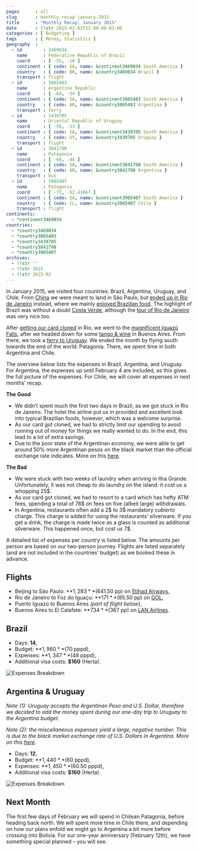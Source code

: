 ```yaml
---
pages      : all
slug       : monthly-recap-january-2015
title      : "Monthly Recap: January 2015"
date       : !!str 2015-02-03T22:00:00-03:00
categories : [ Budgeting ]
tags       : [ Money, Statistics ]
geography  :
  - id        : 3469034
    name      : Federative Republic of Brazil
    coord     : [ -55, -10 ]
    continent : { code: SA, name: &continent3469034 South America }
    country   : { code: BR, name: &country3469034 Brazil }
    transport : flight
  - id        : 3865483
    name      : Argentine Republic
    coord     : [ -64, -34 ]
    continent : { code: SA, name: &continent3865483 South America }
    country   : { code: AR, name: &country3865483 Argentina }
    transport : ferry
  - id        : 3439705
    name      : Oriental Republic of Uruguay
    coord     : [ -56, -33 ]
    continent : { code: SA, name: &continent3439705 South America }
    country   : { code: UY, name: &country3439705 Uruguay }
    transport : flight
  - id        : 3841798
    name      : Patagonia
    coord     : [ -68, -44 ]
    continent : { code: SA, name: &continent3841798 South America }
    country   : { code: AR, name: &country3841798 Argentina }
    transport : bus
  - id        : 3965407
    name      : Patagonia
    coord     : [ -72, -52.41667 ]
    continent : { code: SA, name: &continent3965407 South America }
    country   : { code: CL, name: &country3965407 Chile }
    transport : flight
continents:
  - *continent3469034
countries:
  - *country3469034
  - *country3865483
  - *country3439705
  - *country3841798
  - *country3965407
archives:
  - !!str ''
  - !!str 2015
  - !!str 2015-02
---
```


In January 2015, we visited four countries: Brazil, Argentina, Uruguay, and Chile. From [China](/blog/monthly-recap-december-2014.html) we were meant to land in São Paulo, but [ended up in Rio de Janeiro](/blog/the-long-way-south.html) instead, where we mainly [enjoyed Brazilian food](/blog/delicious-foods-of-brazil.html). The highlight of Brazil was without a doubt [Costa Verde](/blog/brazils-costa-verde.html), although the [tour of Rio de Janeiro](/blog/three-days-in-rio.html) was very nice too.

After [getting our card cloned](/blog/a-week-of-problems.html) in Rio, we went to the [magnificent Iguazú Falls](/blog/the-complete-picture-of-iguazu-falls.html), after we headed down for some [tango & wine](/blog/tango-and-wine.html) in Buenos Aires. From there, we took a [ferry to Uruguay](/blog/the-quaint-town-of-colonia.html). We ended the month by flying south towards the end of the world: Patagonia. There, we spent time in both Argentina and Chile.

The overview below lists the expenses in Brazil, Argentina, and Uruguay. For Argentina, the expenses up until February 4 are included, as this gives the full picture of the expenses. For Chile, we will cover all expenses in next months’ recap.

**The Good**
* We didn’t spent much the first two days in Brazil, as we got stuck in Rio de Janeiro. The hotel the airline put us in provided and excellent look into typical Brazilian foods, however, which was a welcome surprise.
* As our card got cloned, we had to strictly limit our spending to avoid running out of money for things we really wanted to do. In the end, this lead to a lot of extra savings.
* Due to the poor state of the Argentinan economy, we were able to get around 50% more Argentinan pesos on the black market than the official exchange rate indicates. More on this [here](/blog/money-exchange-in-argentina.html).

**The Bad**
* We were stuck with two weeks of laundry when arriving in Ilha Grande. Unfortunately, it was not cheap to do laundry on the island: it cost us a whopping 25$.
* As our card got cloned, we had to resort to a card which has hefty ATM fees, spending a total of 78$ on fees on five (albeit large) withdrawals.
* In Argentina, restaurants often add a 2$ to 3$ mandatory *cubierto* charge. This charge is added for using the restaurants’ silverware. If you get a drink, the charge is made twice as a glass is counted as additional silverware. This happened once, but cost us 7$.

A detailed list of expenses per country is listed below. The amounts per person are based on our two-person journey. Flights are listed separately (and are not included in the countries’ budget) as we booked these in advance.

## Flights
* Beijing to São Paulo: **$1,283** ($641.50 pp) on [Etihad Airways](http://etihad.com/),
* Rio de Janeiro to Foz do Iguaçu: **$171** ($85.50 pp) on [GOL](http://voegol.com.br/),
* Puerto Iguazú to Buenos Aires *(part of flight below)*,
* Buenos Aires to El Calafate: **$734** ($367 pp) on [LAN Airlines](http://www.lan.com/).

## Brazil
* Days: **14**,
* Budget: **$1,960** ($70 pppd),
* Expenses: **$1,347** ($48 pppd),
* Additional visa costs: **$160** (Herta).

<span class="img-thumbnail">![Expenses Breakdown](/images/budget-brazil.png)</span>

## Argentina & Uruguay
*Note (1): Uruguay accepts the Argentinan Peso and U.S. Dollar, therefore we decided to add the money spent during our one-day trip to Uruguay to the Argentina budget.*

*Note (2): the miscellaneous expenses yield a large, negative number. This is due to the black market exchange rate of U.S. Dollars in Argentina. More on this [here](/blog/money-exchange-in-argentina.html).*

* Days: **12**,
* Budget: **$1,440** ($60 pppd),
* Expenses: **$1,450** ($60.50 pppd),
* Additional visa costs: **$160** (Herta).

<span class="img-thumbnail">![Expenses Breakdown](/images/budget-argentina.png)</span>

## Next Month
The first few days of February we will spend in Chilean Patagonia, before heading back north. We will spent more time in Chile there, and depending on how our plans enfold we might go to Argentina a bit more before crossing into Bolivia. For our one-year anniversary (February 12th), we have something special planned – you will see.